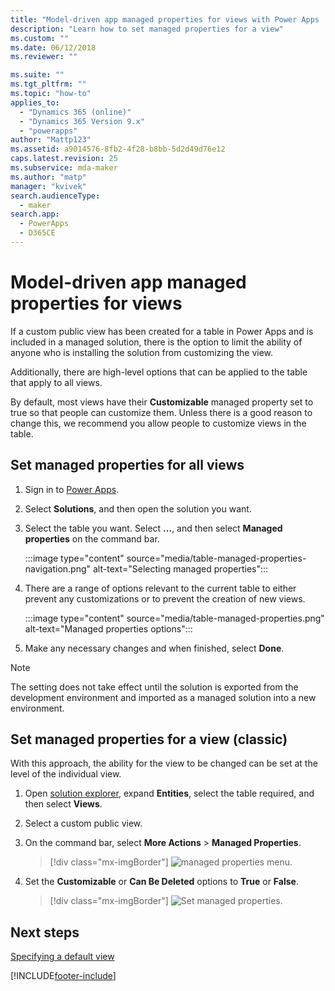 ```yaml
---
title: "Model-driven app managed properties for views with Power Apps | MicrosoftDocs"
description: "Learn how to set managed properties for a view"
ms.custom: ""
ms.date: 06/12/2018
ms.reviewer: ""

ms.suite: ""
ms.tgt_pltfrm: ""
ms.topic: "how-to"
applies_to: 
  - "Dynamics 365 (online)"
  - "Dynamics 365 Version 9.x"
  - "powerapps"
author: "Mattp123"
ms.assetid: a9014576-8fb2-4f28-b8bb-5d2d49d76e12
caps.latest.revision: 25
ms.subservice: mda-maker
ms.author: "matp"
manager: "kvivek"
search.audienceType: 
  - maker
search.app: 
  - PowerApps
  - D365CE
---
```

# Model-driven app managed properties for views



<a name="BKMK_ManagedProperties"></a>   
 
 If a custom public view has been created for a table in Power Apps and is included in a managed solution, there is the option to limit the ability of anyone who is installing the solution from customizing the view.

Additionally, there are high-level options that can be applied to the table that apply to all views.
  
By default, most views have their **Customizable** managed property set to true so that people can customize them. Unless there is a good reason to change this, we recommend you allow people to customize views in the table.  
  
## Set managed properties for all views  

1.  Sign in to [Power Apps](https://make.powerapps.com/?utm_source=padocs&utm_medium=linkinadoc&utm_campaign=referralsfromdoc).

2.  Select **Solutions**, and then open the solution you want. 

3. Select the table you want. Select **...**, and then select **Managed properties** on the command bar.

   :::image type="content" source="media/table-managed-properties-navigation.png" alt-text="Selecting managed properties":::

4. There are a range of options relevant to the current table to either prevent any customizations or to prevent the creation of new views.

   :::image type="content" source="media/table-managed-properties.png" alt-text="Managed properties options":::

5. Make any necessary changes and when finished, select **Done**.  
  
> [!NOTE]
> The setting does not take effect until the solution is exported from the development environment and imported as a managed solution into a new environment.

## Set managed properties for a view (classic)

With this approach, the ability for the view to be changed can be set at the level of the individual view.
  
1. Open [solution explorer](advanced-navigation.md#solution-explorer), expand **Entities**, select the table required, and then select **Views**.  
  
2. Select a custom public view.  
  
3. On the command bar, select **More Actions** > **Managed Properties**.  

    > [!div class="mx-imgBorder"] 
    > ![managed properties menu.](media/managed-properties.png)
  
4. Set the **Customizable** or **Can Be Deleted** options to **True** or **False**.  

    > [!div class="mx-imgBorder"] 
    > ![Set managed properties.](media/set-managed-properties.png)

## Next steps

[Specifying a default view](specify-default-views.md)

[!INCLUDE[footer-include](../../includes/footer-banner.md)]